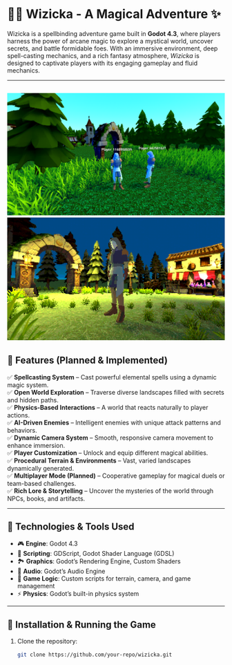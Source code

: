 # 🧙‍♂️ Wizicka - A Magical Adventure ✨

Wizicka is a spellbinding adventure game built in **Godot 4.3**, where players harness the power of arcane magic to explore a mystical world, uncover secrets, and battle formidable foes. With an immersive environment, deep spell-casting mechanics, and a rich fantasy atmosphere, *Wizicka* is designed to captivate players with its engaging gameplay and fluid mechanics.

---
![demo image 1](images/sc1.png)
![demo image 2](images/sc2.png)
---
## 🌟 Features (Planned & Implemented)

✅ **Spellcasting System** – Cast powerful elemental spells using a dynamic magic system.  
✅ **Open World Exploration** – Traverse diverse landscapes filled with secrets and hidden paths.  
✅ **Physics-Based Interactions** – A world that reacts naturally to player actions.  
✅ **AI-Driven Enemies** – Intelligent enemies with unique attack patterns and behaviors.  
✅ **Dynamic Camera System** – Smooth, responsive camera movement to enhance immersion.  
✅ **Player Customization** – Unlock and equip different magical abilities.  
✅ **Procedural Terrain & Environments** – Vast, varied landscapes dynamically generated.  
✅ **Multiplayer Mode (Planned)** – Cooperative gameplay for magical duels or team-based challenges.  
✅ **Rich Lore & Storytelling** – Uncover the mysteries of the world through NPCs, books, and artifacts.  

---

## 🔧 Technologies & Tools Used

- 🎮 **Engine**: Godot 4.3  
- 📜 **Scripting**: GDScript, Godot Shader Language (GDSL)  
- 🏞 **Graphics**: Godot’s Rendering Engine, Custom Shaders  
- 🎵 **Audio**: Godot’s Audio Engine  
- 💾 **Game Logic**: Custom scripts for terrain, camera, and game management  
- ⚡ **Physics**: Godot’s built-in physics system  

---

## 🚀 Installation & Running the Game

1. Clone the repository:
   ```sh
   git clone https://github.com/your-repo/wizicka.git
